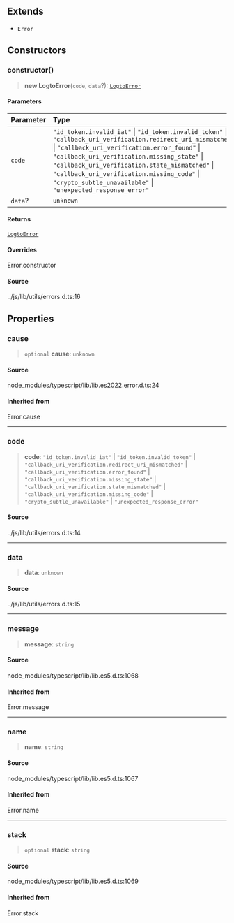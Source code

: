 ## Extends

- `Error`

## Constructors

### constructor()

> **new LogtoError**(`code`, `data`?): [`LogtoError`](class.LogtoError.md)

#### Parameters

| Parameter | Type                                                                                                                                                                                                                                                                                                                                                                          |
| :-------- | :---------------------------------------------------------------------------------------------------------------------------------------------------------------------------------------------------------------------------------------------------------------------------------------------------------------------------------------------------------------------------- |
| `code`    | `"id_token.invalid_iat"` \| `"id_token.invalid_token"` \| `"callback_uri_verification.redirect_uri_mismatched"` \| `"callback_uri_verification.error_found"` \| `"callback_uri_verification.missing_state"` \| `"callback_uri_verification.state_mismatched"` \| `"callback_uri_verification.missing_code"` \| `"crypto_subtle_unavailable"` \| `"unexpected_response_error"` |
| `data`?   | `unknown`                                                                                                                                                                                                                                                                                                                                                                     |

#### Returns

[`LogtoError`](class.LogtoError.md)

#### Overrides

Error.constructor

#### Source

../js/lib/utils/errors.d.ts:16

## Properties

### cause

> `optional` **cause**: `unknown`

#### Source

node_modules/typescript/lib/lib.es2022.error.d.ts:24

#### Inherited from

Error.cause

---

### code

> **code**: `"id_token.invalid_iat"` \| `"id_token.invalid_token"` \| `"callback_uri_verification.redirect_uri_mismatched"` \| `"callback_uri_verification.error_found"` \| `"callback_uri_verification.missing_state"` \| `"callback_uri_verification.state_mismatched"` \| `"callback_uri_verification.missing_code"` \| `"crypto_subtle_unavailable"` \| `"unexpected_response_error"`

#### Source

../js/lib/utils/errors.d.ts:14

---

### data

> **data**: `unknown`

#### Source

../js/lib/utils/errors.d.ts:15

---

### message

> **message**: `string`

#### Source

node_modules/typescript/lib/lib.es5.d.ts:1068

#### Inherited from

Error.message

---

### name

> **name**: `string`

#### Source

node_modules/typescript/lib/lib.es5.d.ts:1067

#### Inherited from

Error.name

---

### stack

> `optional` **stack**: `string`

#### Source

node_modules/typescript/lib/lib.es5.d.ts:1069

#### Inherited from

Error.stack
